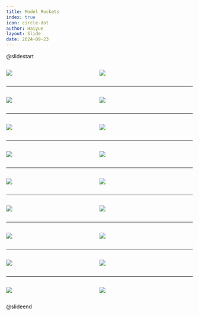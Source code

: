 ```yaml
---
title: Model Rockets
index: true
icon: circle-dot
author: Haiyue
layout: Slide
date: 2024-09-23
---
```

 
@slidestart

<div style="display:flex">
<div style="flex:1">

![](https://raw.githubusercontent.com/yclord/reading/refs/heads/master/english/Level-K/Model%20Rockets/001.webp)
</div>
<div style="flex:1">

![](https://raw.githubusercontent.com/yclord/reading/refs/heads/master/english/Level-K/Model%20Rockets/002.webp)
</div>
</div>

---

<div style="display:flex">
<div style="flex:1">

![](https://raw.githubusercontent.com/yclord/reading/refs/heads/master/english/Level-K/Model%20Rockets/003.webp)
</div>
<div style="flex:1">

![](https://raw.githubusercontent.com/yclord/reading/refs/heads/master/english/Level-K/Model%20Rockets/004.webp)
</div>
</div>

---

<div style="display:flex">
<div style="flex:1">

![](https://raw.githubusercontent.com/yclord/reading/refs/heads/master/english/Level-K/Model%20Rockets/005.webp)
</div>
<div style="flex:1">

![](https://raw.githubusercontent.com/yclord/reading/refs/heads/master/english/Level-K/Model%20Rockets/006.webp)
</div>
</div>

---

<div style="display:flex">
<div style="flex:1">

![](https://raw.githubusercontent.com/yclord/reading/refs/heads/master/english/Level-K/Model%20Rockets/007.webp)
</div>
<div style="flex:1">

![](https://raw.githubusercontent.com/yclord/reading/refs/heads/master/english/Level-K/Model%20Rockets/008.webp)
</div>
</div>

---

<div style="display:flex">
<div style="flex:1">

![](https://raw.githubusercontent.com/yclord/reading/refs/heads/master/english/Level-K/Model%20Rockets/009.webp)
</div>
<div style="flex:1">

![](https://raw.githubusercontent.com/yclord/reading/refs/heads/master/english/Level-K/Model%20Rockets/010.webp)
</div>
</div>

---

<div style="display:flex">
<div style="flex:1">

![](https://raw.githubusercontent.com/yclord/reading/refs/heads/master/english/Level-K/Model%20Rockets/011.webp)
</div>
<div style="flex:1">

![](https://raw.githubusercontent.com/yclord/reading/refs/heads/master/english/Level-K/Model%20Rockets/012.webp)
</div>
</div>

---

<div style="display:flex">
<div style="flex:1">

![](https://raw.githubusercontent.com/yclord/reading/refs/heads/master/english/Level-K/Model%20Rockets/013.webp)
</div>
<div style="flex:1">

![](https://raw.githubusercontent.com/yclord/reading/refs/heads/master/english/Level-K/Model%20Rockets/014.webp)
</div>
</div>

---

<div style="display:flex">
<div style="flex:1">

![](https://raw.githubusercontent.com/yclord/reading/refs/heads/master/english/Level-K/Model%20Rockets/015.webp)
</div>
<div style="flex:1">

![](https://raw.githubusercontent.com/yclord/reading/refs/heads/master/english/Level-K/Model%20Rockets/016.webp)
</div>
</div>

---

<div style="display:flex">
<div style="flex:1">

![](https://raw.githubusercontent.com/yclord/reading/refs/heads/master/english/Level-K/Model%20Rockets/017.webp)
</div>
<div style="flex:1">

![](https://raw.githubusercontent.com/yclord/reading/refs/heads/master/english/Level-K/Model%20Rockets/018.webp)
</div>
</div>

@slideend